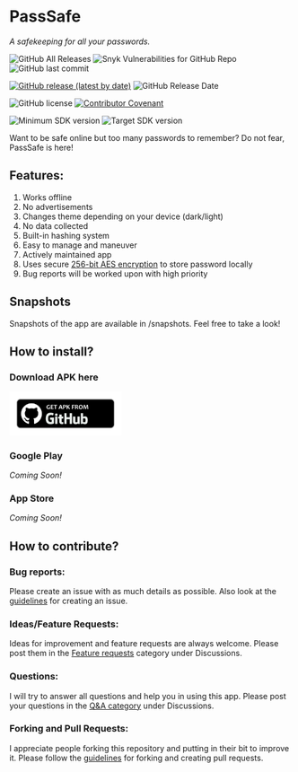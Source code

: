 # PassSafe
<i>A safekeeping for all your passwords.</i>

![GitHub All Releases](https://img.shields.io/github/downloads/W-Appz/PassSafe/total)
![Snyk Vulnerabilities for GitHub Repo](https://img.shields.io/snyk/vulnerabilities/github/W-Appz/PassSafe)
![GitHub last commit](https://img.shields.io/github/last-commit/W-Appz/PassSafe)

[![GitHub release (latest by date)](https://img.shields.io/github/v/release/W-Appz/PassSafe)](https://github.com/W-Appz/PassSafe/releases/latest)
![GitHub Release Date](https://img.shields.io/github/release-date/W-Appz/PassSafe)

![GitHub license](https://img.shields.io/github/license/W-Appz/PassSafe)
[![Contributor Covenant](https://img.shields.io/badge/Contributor%20Covenant-2.1-4baaaa.svg)](code_of_conduct.md)

![Minimum SDK version](https://img.shields.io/badge/minimum%20sdk%20version-Lollipop%20(API%2021)-brightgreen)
![Target SDK version](https://img.shields.io/badge/target%20SDK%20version-Android%2012%20(API%2032)-brightgreen)

Want to be safe online but too many passwords to remember? Do not fear, PassSafe is here!

## Features:
1. Works offline
2. No advertisements
3. Changes theme depending on your device (dark/light)
4. No data collected
5. Built-in hashing system
6. Easy to manage and maneuver
7. Actively maintained app
8. Uses secure [256-bit AES encryption](https://www.zetetic.net/sqlcipher/about) to store password locally
8. Bug reports will be worked upon with high priority

## Snapshots
Snapshots of the app are available in /snapshots. Feel free to take a look!

## How to install?

### Download APK here
<a href="https://github.com/W-Appz/PassSafe/releases/latest"><img src="github.png" alt="Download from Github icon" width="200"/></a> <br>
### Google Play
<i>Coming Soon!</i>
### App Store
<i> Coming Soon! </i>

## How to contribute?
### Bug reports:
Please create an issue with as much details as possible. Also look at the [guidelines](https://github.com/W-Appz/PassSafe/blob/master/GUIDELINES.md#guidelines-for-creating-an-issue) for creating an issue.

### Ideas/Feature Requests:
Ideas for improvement and feature requests are always welcome. Please post them in the [Feature requests](https://github.com/W-Appz/PassSafe/discussions/categories/feature-requests) category under Discussions.

### Questions:
I will try to answer all questions and help you in using this app. Please post your questions in the [Q&A category](https://github.com/W-Appz/PassSafe/discussions/categories/q-a) under Discussions.

### Forking and Pull Requests:
I appreciate people forking this repository and putting in their bit to improve it. Please follow the [guidelines](https://github.com/W-Appz/PassSafe/blob/master/GUIDELINES.md#guidelines-for-forking-and-creating-pull-requests) for forking and creating pull requests.
